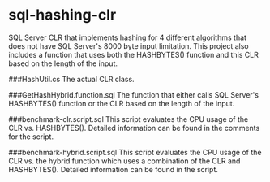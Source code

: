 sql-hashing-clr
===============

SQL Server CLR that implements hashing for 4 different algorithms that does not have SQL Server's 8000 byte input limitation. This project also includes a function that uses both the HASHBYTES() function and this CLR based on the length of the input.

###HashUtil.cs
The actual CLR class.

###GetHashHybrid.function.sql
The function that either calls SQL Server's HASHBYTES() function or the CLR based on the length of the input.

###benchmark-clr.script.sql
This script evaluates the CPU usage of the CLR vs. HASHBYTES(). Detailed information can be found in the comments for the script.

###benchmark-hybrid.script.sql
This script evaluates the CPU usage of the CLR vs. the hybrid function which uses a combination of the CLR and HASHBYTES(). Detailed information can be found in the script.
